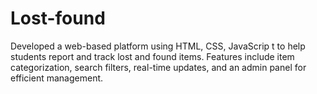 # Lost-found
Developed a web-based platform using HTML, CSS, JavaScrip  t  to help students report and track lost and  found items. Features include item categorization, search filters, real-time updates, and an admin panel  for efficient management.
